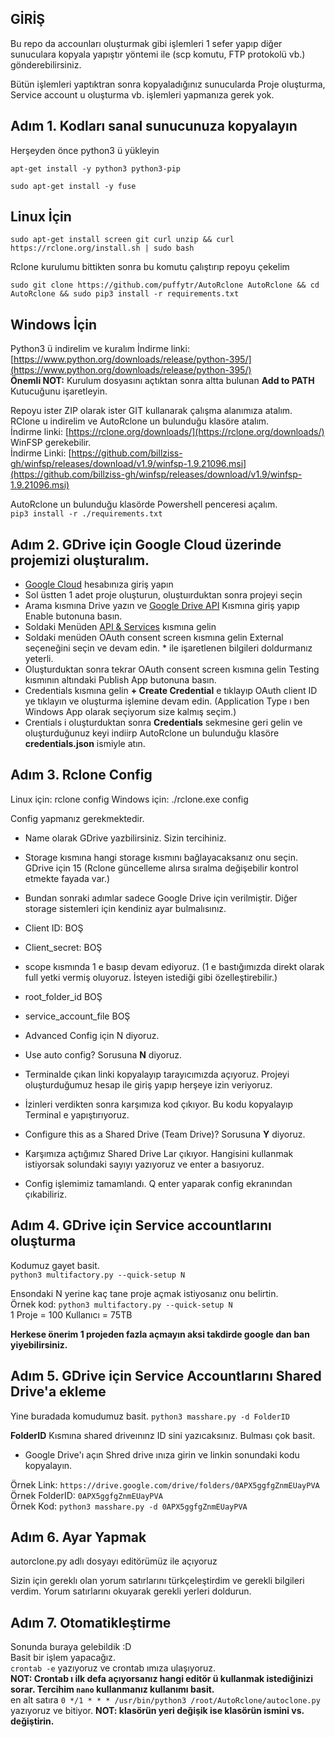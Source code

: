 GİRİŞ
---------------------------------

Bu repo da accounları oluşturmak gibi işlemleri 1 sefer yapıp diğer sunuculara kopyala yapıştır yöntemi ile (scp komutu, FTP protokolü vb.) gönderebilirsiniz.

Bütün işlemleri yaptıktran sonra kopyaladığınız sunucularda Proje oluşturma, Service account u oluşturma vb. işlemleri yapmanıza gerek yok.

Adım 1. Kodları sanal sunucunuza kopyalayın
---------------------------------
 Herşeyden önce python3 ü yükleyin
 ```
 apt-get install -y python3 python3-pip
 ```
  ```
 sudo apt-get install -y fuse
 ```

**Linux İçin**
---------------------------------
 ```
 sudo apt-get install screen git curl unzip && curl https://rclone.org/install.sh | sudo bash
 ```
 Rclone kurulumu bittikten sonra bu komutu çalıştırıp repoyu çekelim
 ```
 sudo git clone https://github.com/puffytr/AutoRclone AutoRclone && cd AutoRclone && sudo pip3 install -r requirements.txt
 ```
**Windows İçin**
---------------------------------
 Python3 ü indirelim ve kuralım
 İndirme linki: [https://www.python.org/downloads/release/python-395/](https://www.python.org/downloads/release/python-395/)<br />
 **Önemli NOT:** Kurulum dosyasını açtıktan sonra altta bulunan **Add to PATH** Kutucuğunu işaretleyin.
 
 Repoyu ister ZIP olarak ister GIT kullanarak çalışma alanımıza atalım.<br />
 RClone u indirelim ve AutoRclone un bulunduğu klasöre atalım.<br />
 İndirme linki: [https://rclone.org/downloads/](https://rclone.org/downloads/)<br />
 WinFSP gerekebilir.<br />
 İndirme Linki: [https://github.com/billziss-gh/winfsp/releases/download/v1.9/winfsp-1.9.21096.msi](https://github.com/billziss-gh/winfsp/releases/download/v1.9/winfsp-1.9.21096.msi)<br />
 
 AutoRclone un bulunduğu klasörde Powershell penceresi açalım.<br />
 `pip3 install -r ./requirements.txt`

Adım 2. GDrive için Google Cloud üzerinde projemizi oluşturalım.
 ---------------------------------
 * [Google Cloud](https://console.cloud.google.com/) hesabınıza giriş yapın
 * Sol üstten 1 adet proje oluşturun, oluştuırduktan sonra projeyi seçin
 * Arama kısmına Drive yazın ve [Google Drive API](https://console.cloud.google.com/marketplace/product/google/drive.googleapis.com) Kısmına giriş yapıp Enable butonuna  basın.
 * Soldaki Menüden [API & Services](https://console.cloud.google.com/apis/dashboard) kısmına gelin
 * Soldaki menüden OAuth consent screen kısmına gelin External seçeneğini seçin ve devam edin. * ile işaretlenen bilgileri doldurmanız yeterli.
 * Oluşturduktan sonra tekrar OAuth consent screen kısmına gelin Testing kısmının altındaki Publish App butonuna basın.
 * Credentials kısmına gelin **+ Create Credential** e tıklayıp OAuth client ID ye tıklayın ve oluşturma işlemine devam edin. (Application Type ı ben Windows App olarak  seçiyorum size kalmış seçim.)
 * Crentials i oluşturduktan sonra **Credentials** sekmesine geri gelin ve oluşturduğunuz keyi indiirp AutoRclone un bulunduğu klasöre **credentials.json** ismiyle atın.

Adım 3. Rclone Config
 ---------------------------------
 
 Linux için: rclone config
 Windows için: ./rclone.exe config
 
 Config yapmanız gerekmektedir.
 
 * Name olarak GDrive yazbilirsiniz. Sizin tercihiniz.
 * Storage kısmına hangi storage kısmını bağlayacaksanız onu seçin. GDrive için 15 (Rclone güncelleme alırsa sıralma değişebilir kontrol etmekte fayada var.)
 
 
 * Bundan sonraki adımlar sadece Google Drive için verilmiştir. Diğer storage sistemleri için kendiniz ayar bulmalısınız.
 
 * Client ID: BOŞ
 * Client_secret: BOŞ
 * scope kısmında 1 e basıp devam ediyoruz. (1 e bastığımızda direkt olarak full yetki vermiş oluyoruz. İsteyen istediği gibi özelleştirebilir.)
 * root_folder_id BOŞ
 * service_account_file BOŞ
 * Advanced Config için N diyoruz.
 * Use auto config? Sorusuna **N** diyoruz.
 * Terminalde çıkan linki kopyalayıp tarayıcımızda açıyoruz. Projeyi oluşturduğumuz hesap ile giriş yapıp herşeye izin veriyoruz.
 * İzinleri verdikten sonra karşımıza kod çıkıyor. Bu kodu kopyalayıp Terminal e yapıştırıyoruz.
 * Configure this as a Shared Drive (Team Drive)? Sorusuna **Y** diyoruz.
 * Karşımıza açtığımız Shared Drive Lar çıkıyor. Hangisini kullanmak istiyorsak solundaki sayıyı yazıyoruz ve enter a basıyoruz.
 * Config işlemimiz tamamlandı. Q enter yaparak config ekranından çıkabiliriz.
 
 
Adım 4. GDrive için Service accountlarını oluşturma
---------------------------------
 
 Kodumuz gayet basit.<br />
 `python3 multifactory.py --quick-setup N`<br />
 
 Ensondaki N yerine kaç tane proje açmak istiyosanız onu belirtin.<br />
 Örnek kod:  `python3 multifactory.py --quick-setup N`<br />
 1 Proje = 100 Kullanıcı = 75TB<br />
 
 **Herkese önerim 1 projeden fazla açmayın aksi takdirde google dan ban yiyebilirsiniz.**

Adım 5. GDrive için Service Accountlarını Shared Drive'a ekleme
---------------------------------

 Yine buradada komudumuz basit.
 `python3 masshare.py -d FolderID`
 
 **FolderID** Kısmına shared driveınınz ID sini yazıcaksınız. Bulması çok basit.
 
 * Google Drive'ı açın Shred drive ınıza girin ve linkin sonundaki kodu kopyalayın.
 
 Örnek Link: `https://drive.google.com/drive/folders/0APX5ggfgZnmEUayPVA`<br />
 Örnek FolderID: `0APX5ggfgZnmEUayPVA`<br />
 Örnek Kod: `python3 masshare.py -d 0APX5ggfgZnmEUayPVA`<br />

Adım 6. Ayar Yapmak
---------------------------------
 autorclone.py adlı dosyayı editörümüz ile açıyoruz
 
 Sizin için gereklı olan yorum satırlarını türkçeleştirdim ve gerekli bilgileri verdim. Yorum satırlarını okuyarak gerekli yerleri doldurun.

Adım 7. Otomatikleştirme
---------------------------------

 Sonunda buraya gelebildik :D<br />
 Basit bir işlem yapacağız.<br />
 `crontab -e` yazıyoruz ve crontab ımıza ulaşıyoruz.<br />
 **NOT: Crontab ı ilk defa açıyorsanız hangi editör ü kullanmak istediğinizi sorar. Tercihim `nano` kullanmanız kullanımı basit.**<br />
 en alt satıra `0 */1 * * * /usr/bin/python3 /root/AutoRclone/autoclone.py` yazıyoruz ve bitiyor.
 **NOT: klasörün yeri değişik ise klasörün ismini vs. değiştirin.**
